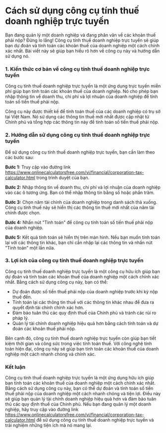 Cách sử dụng công cụ tính thuế doanh nghiệp trực tuyến
======================================================

Bạn đang quản lý một doanh nghiệp và đang phân vân về các khoản thuế phải nộp? Đừng lo lắng! Công cụ tính thuế doanh nghiệp trực tuyến sẽ giúp bạn dự đoán và tính toán các khoản thuế của doanh nghiệp một cách chính xác nhất. Bài viết này sẽ giúp bạn hiểu rõ hơn về công cụ này và hướng dẫn sử dụng nó.

### 1. Kiến thức cơ bản về công cụ tính thuế doanh nghiệp trực tuyến

Công cụ tính thuế doanh nghiệp trực tuyến là một ứng dụng trực tuyến miễn phí giúp bạn tính toán các khoản thuế của doanh nghiệp. Nó cho phép bạn nhập thông tin về doanh thu, chi phí và lợi nhuận của doanh nghiệp để tính toán số tiền thuế phải nộp.

Công cụ này được thiết kế để tính toán thuế của các doanh nghiệp có trụ sở tại Việt Nam. Nó sử dụng các thông tin thuế mới nhất được cập nhật từ Chính phủ và tổng hợp các thông tin này để tính toán số tiền thuế phải nộp.

### 2. Hướng dẫn sử dụng công cụ tính thuế doanh nghiệp trực tuyến

Để sử dụng công cụ tính thuế doanh nghiệp trực tuyến, bạn cần làm theo các bước sau:

**Bước 1:** Truy cập vào đường link <https://www.onlinecalculatorsfree.com/vi/financial/corporation-tax-calculator.html> trong trình duyệt của bạn.

**Bước 2:** Nhập thông tin về doanh thu, chi phí và lợi nhuận của doanh nghiệp vào các ô tương ứng. Bạn có thể nhập thông tin bằng số hoặc phần trăm.

**Bước 3:** Chọn năm tài chính của doanh nghiệp trong danh sách thả xuống. Công cụ tính thuế này sẽ hiển thị các thông tin thuế mới nhất của năm tài chính được chọn.

**Bước 4:** Nhấn nút "Tính toán" để công cụ tính toán số tiền thuế phải nộp của doanh nghiệp.

**Bước 5:** Kết quả tính toán sẽ hiển thị trên màn hình. Nếu bạn muốn tính toán lại với các thông tin khác, bạn chỉ cần nhập lại các thông tin và nhấn nút "Tính toán" một lần nữa.

### 3. Lợi ích của công cụ tính thuế doanh nghiệp trực tuyến

Công cụ tính thuế doanh nghiệp trực tuyến là một công cụ hữu ích giúp bạn dự đoán và tính toán các khoản thuế của doanh nghiệp một cách chính xác nhất. Bằng cách sử dụng công cụ này, bạn có thể:

- Dự đoán được số tiền thuế phải nộp của doanh nghiệp trước khi kỳ nộp thuế đến.
- Tính toán lại các thông tin thuế với các thông tin khác nhau để đưa ra quyết định tài chính chính xác hơn.
- Đảm bảo tuân thủ các quy định thuế của Chính phủ và tránh các rủi ro pháp lý.
- Quản lý tài chính doanh nghiệp hiệu quả hơn bằng cách tính toán và dự đoán các khoản thuế phải nộp.

Bên cạnh đó, công cụ tính thuế doanh nghiệp trực tuyến còn giúp bạn tiết kiệm thời gian và công sức trong việc tính toán thuế. Với công nghệ tính toán hiện đại, công cụ này sẽ giúp bạn tính toán các khoản thuế của doanh nghiệp một cách nhanh chóng và chính xác.

### Kết luận

Công cụ tính thuế doanh nghiệp trực tuyến là một ứng dụng hữu ích giúp bạn tính toán các khoản thuế của doanh nghiệp một cách chính xác nhất. Bằng cách sử dụng công cụ này, bạn có thể dự đoán và tính toán số tiền thuế phải nộp của doanh nghiệp một cách nhanh chóng và tiện lợi. Điều này sẽ giúp bạn quản lý tài chính doanh nghiệp hiệu quả hơn và đảm bảo tuân thủ các quy định thuế của Chính phủ. Nếu bạn đang quản lý một doanh nghiệp, hãy truy cập vào đường link <https://www.onlinecalculatorsfree.com/vi/financial/corporation-tax-calculator.html> để sử dụng công cụ tính thuế doanh nghiệp trực tuyến và trải nghiệm những tiện ích mà nó mang lại.